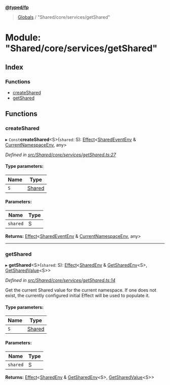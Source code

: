 **[@typed/fp](../README.md)**

> [Globals](../globals.md) / "Shared/core/services/getShared"

# Module: "Shared/core/services/getShared"

## Index

### Functions

* [createShared](_shared_core_services_getshared_.md#createshared)
* [getShared](_shared_core_services_getshared_.md#getshared)

## Functions

### createShared

▸ `Const`**createShared**\<S>(`shared`: S): [Effect](_effect_effect_.effect.md)\<[SharedEventEnv](../interfaces/_shared_core_events_sharedeventenv_.sharedeventenv.md) & [CurrentNamespaceEnv](../interfaces/_shared_core_services_currentnamespaceenv_.currentnamespaceenv.md), any>

*Defined in [src/Shared/core/services/getShared.ts:27](https://github.com/TylorS/typed-fp/blob/f129829/src/Shared/core/services/getShared.ts#L27)*

#### Type parameters:

Name | Type |
------ | ------ |
`S` | [Shared](_shared_core_model_shared_.shared.md) |

#### Parameters:

Name | Type |
------ | ------ |
`shared` | S |

**Returns:** [Effect](_effect_effect_.effect.md)\<[SharedEventEnv](../interfaces/_shared_core_events_sharedeventenv_.sharedeventenv.md) & [CurrentNamespaceEnv](../interfaces/_shared_core_services_currentnamespaceenv_.currentnamespaceenv.md), any>

___

### getShared

▸ **getShared**\<S>(`shared`: S): [Effect](_effect_effect_.effect.md)\<[SharedEnv](../interfaces/_shared_core_services_sharedenv_.sharedenv.md) & [GetSharedEnv](_shared_core_model_shared_.md#getsharedenv)\<S>, [GetSharedValue](_shared_core_model_shared_.md#getsharedvalue)\<S>>

*Defined in [src/Shared/core/services/getShared.ts:14](https://github.com/TylorS/typed-fp/blob/f129829/src/Shared/core/services/getShared.ts#L14)*

Get the current Shared value for the current namespace. If one does not exist,
the currently configured initial Effect will be used to populate it.

#### Type parameters:

Name | Type |
------ | ------ |
`S` | [Shared](_shared_core_model_shared_.shared.md) |

#### Parameters:

Name | Type |
------ | ------ |
`shared` | S |

**Returns:** [Effect](_effect_effect_.effect.md)\<[SharedEnv](../interfaces/_shared_core_services_sharedenv_.sharedenv.md) & [GetSharedEnv](_shared_core_model_shared_.md#getsharedenv)\<S>, [GetSharedValue](_shared_core_model_shared_.md#getsharedvalue)\<S>>
